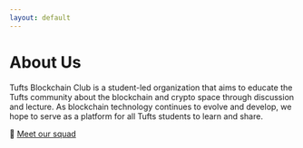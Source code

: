 ```yaml
---
layout: default
---
```


# [](#header-1)About Us

Tufts Blockchain Club is a student-led organization that aims to educate the Tufts community about the blockchain and crypto space through discussion and lecture. As blockchain technology continues to evolve and develop, we hope to serve as a platform for all Tufts students to learn and share. 

👋 [Meet our squad](squad)
